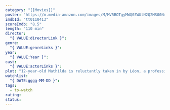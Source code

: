 ```yaml
---
category: "[[Movies]]"
poster: "https://m.media-amazon.com/images/M/MV5BOTgyMWQ0ZWUtN2Q2MS00NmY0LWI3OWMtNjFkMzZlNDZjNTk0XkEyXkFqcGdeQXVyMjUzOTY1NTc@._V1_SX300.jpg"
imdbId: "tt0110413"
scoreImdb: "8.5"
length: "110 min"
director:
  "{ VALUE:directorLink }": 
genre:
  "{ VALUE:genreLinks }": 
year:
  "{ VALUE:Year }": 
cast:
  "{ VALUE:actorLinks }": 
plot: "12-year-old Mathilda is reluctantly taken in by Léon, a professional assassin, after her family is murdered. An unusual relationship forms as she becomes his protégée and learns the assassin's trade."
watchlist:
  "{ DATE:gggg-MM-DD }": 
tags:
  - to-watch
rating: 
status:
---
```

